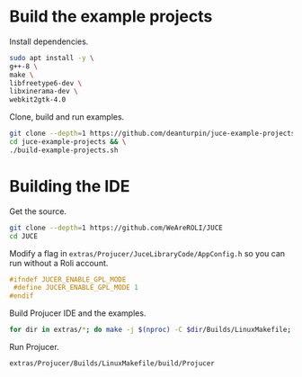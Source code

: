 # Build the example projects
Install dependencies.
```bash
sudo apt install -y \
g++-8 \
make \
libfreetype6-dev \
libxinerama-dev \
webkit2gtk-4.0
```

Clone, build and run examples.
```bash
git clone --depth=1 https://github.com/deanturpin/juce-example-projects && \
cd juce-example-projects && \
./build-example-projects.sh
```

# Building the IDE
Get the source.
```bash
git clone --depth=1 https://github.com/WeAreROLI/JUCE
cd JUCE
```

Modify a flag in ```extras/Projucer/JuceLibraryCode/AppConfig.h``` so you can
run without a Roli account.
```c++
#ifndef JUCER_ENABLE_GPL_MODE
 #define JUCER_ENABLE_GPL_MODE 1
#endif
```

Build Projucer IDE and the examples.
```bash
for dir in extras/*; do make -j $(nproc) -C $dir/Builds/LinuxMakefile; done
```

Run Projucer.
```bash
extras/Projucer/Builds/LinuxMakefile/build/Projucer
```
